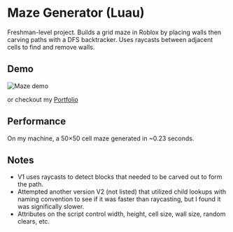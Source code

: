 # Maze Generator (Luau)
Freshman-level project. Builds a grid maze in Roblox by placing walls then carving paths with a DFS backtracker. Uses raycasts between adjacent cells to find and remove walls.

## Demo
![Maze demo](media/Maze.gif)

or checkout my [Portfolio](https://walk3rc04.github.io/portfolio.html)

## Performance
On my machine, a 50×50 cell maze generated in ~0.23 seconds.

## Notes
- V1 uses raycasts to detect blocks that needed to be carved out to form the path.
- Attempted another version V2 (not listed) that utilized child lookups with naming convention to see if it was faster than raycasting, but I found it was significally slower.
- Attributes on the script control width, height, cell size, wall size, random clears, etc.
